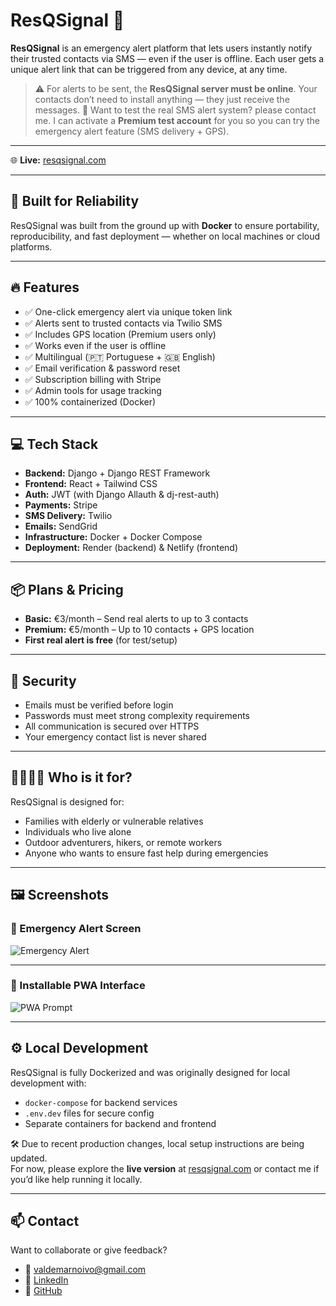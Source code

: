 # ResQSignal 🚨

**ResQSignal** is an emergency alert platform that lets users instantly notify their trusted contacts via SMS — even if the user is offline. Each user gets a unique alert link that can be triggered from any device, at any time.

> ⚠️ For alerts to be sent, the **ResQSignal server must be online**. Your contacts don’t need to install anything — they just receive the messages.
> 🧪 Want to test the real SMS alert system? please contact me.
> I can activate a **Premium test account** for you so you can try the emergency alert feature (SMS delivery + GPS).  

---

🌐 **Live:** [resqsignal.com](https://resqsignal.com)

---

## 🔧 Built for Reliability

ResQSignal was built from the ground up with **Docker** to ensure portability, reproducibility, and fast deployment — whether on local machines or cloud platforms.

---

## 🔥 Features

- ✅ One-click emergency alert via unique token link  
- ✅ Alerts sent to trusted contacts via Twilio SMS  
- ✅ Includes GPS location (Premium users only)  
- ✅ Works even if the user is offline  
- ✅ Multilingual (🇵🇹 Portuguese + 🇬🇧 English)  
- ✅ Email verification & password reset  
- ✅ Subscription billing with Stripe  
- ✅ Admin tools for usage tracking  
- ✅ 100% containerized (Docker)

---

## 💻 Tech Stack

- **Backend:** Django + Django REST Framework  
- **Frontend:** React + Tailwind CSS  
- **Auth:** JWT (with Django Allauth & dj-rest-auth)  
- **Payments:** Stripe  
- **SMS Delivery:** Twilio  
- **Emails:** SendGrid  
- **Infrastructure:** Docker + Docker Compose  
- **Deployment:** Render (backend) & Netlify (frontend)

---

## 📦 Plans & Pricing

- **Basic:** €3/month – Send real alerts to up to 3 contacts  
- **Premium:** €5/month – Up to 10 contacts + GPS location    
- **First real alert is free** (for test/setup)

---

## 🔐 Security

- Emails must be verified before login  
- Passwords must meet strong complexity requirements  
- All communication is secured over HTTPS  
- Your emergency contact list is never shared

---

## 👨‍👩‍👧‍👦 Who is it for?

ResQSignal is designed for:

- Families with elderly or vulnerable relatives  
- Individuals who live alone  
- Outdoor adventurers, hikers, or remote workers  
- Anyone who wants to ensure fast help during emergencies

---

## 🖼️ Screenshots

### 📲 Emergency Alert Screen

![Emergency Alert](screenshots/Alert.png)

---

### 📱 Installable PWA Interface

![PWA Prompt](screenshots/PWA.png)

---

## ⚙️ Local Development

ResQSignal is fully Dockerized and was originally designed for local development with:

- `docker-compose` for backend services
- `.env.dev` files for secure config
- Separate containers for backend and frontend

🛠️ Due to recent production changes, local setup instructions are being updated.  
For now, please explore the **live version** at [resqsignal.com](https://resqsignal.com) or contact me if you’d like help running it locally.

---

## 📫 Contact

Want to collaborate or give feedback?

- 📧 valdemarnoivo@gmail.com  
- 🔗 [LinkedIn](https://www.linkedin.com/in/valdemar-santos)  
- 🐙 [GitHub](https://github.com/juganstar)
